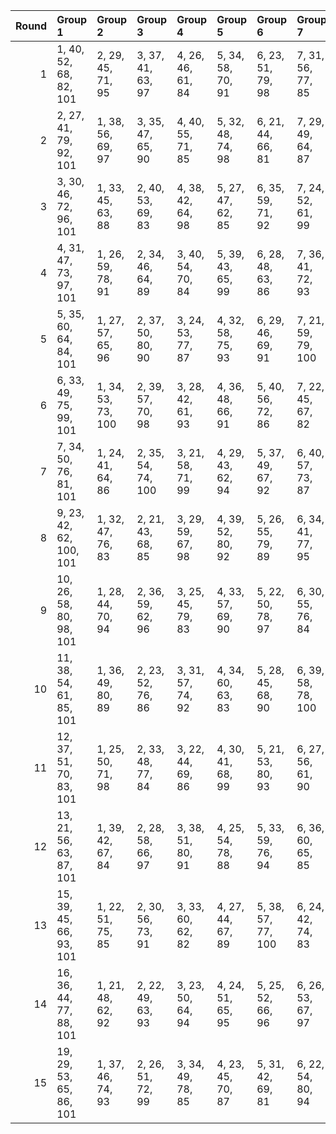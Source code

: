 |   Round | Group 1                 | Group 2            | Group 3            | Group 4           | Group 5           | Group 6            | Group 7            | Group 8           | Group 9            | Group 10           | Group 11            | Group 12            | Group 13           | Group 14           | Group 15            | Group 16            | Group 17            | Group 18            | Group 19            | Group 20            |
|--------:|:------------------------|:-------------------|:-------------------|:------------------|:------------------|:-------------------|:-------------------|:------------------|:-------------------|:-------------------|:--------------------|:--------------------|:-------------------|:-------------------|:--------------------|:--------------------|:--------------------|:--------------------|:--------------------|:--------------------|
|       1 | 1, 40, 52, 68, 82, 101  | 2, 29, 45, 71, 95  | 3, 37, 41, 63, 97  | 4, 26, 46, 61, 84 | 5, 34, 58, 70, 91 | 6, 23, 51, 79, 98  | 7, 31, 56, 77, 85  | 8, 39, 54, 64, 90 | 9, 28, 50, 75, 92  | 10, 36, 47, 74, 86 | 11, 27, 59, 80, 99  | 12, 33, 43, 67, 96  | 13, 22, 48, 65, 83 | 14, 25, 60, 73, 93 | 15, 38, 55, 78, 81  | 16, 30, 49, 69, 100 | 17, 35, 53, 66, 94  | 18, 24, 57, 76, 89  | 19, 32, 44, 62, 87  | 20, 21, 42, 72, 88  |
|       2 | 2, 27, 41, 79, 92, 101  | 1, 38, 56, 69, 97  | 3, 35, 47, 65, 90  | 4, 40, 55, 71, 85 | 5, 32, 48, 74, 98 | 6, 21, 44, 66, 81  | 7, 29, 49, 64, 87  | 8, 37, 42, 73, 94 | 9, 26, 54, 63, 82  | 10, 34, 59, 61, 88 | 11, 23, 57, 67, 93  | 12, 31, 53, 78, 95  | 13, 39, 50, 77, 89 | 14, 30, 43, 80, 83 | 15, 36, 46, 70, 99  | 16, 25, 51, 68, 86  | 17, 28, 60, 76, 96  | 18, 22, 58, 62, 84  | 19, 33, 52, 72, 100 | 20, 24, 45, 75, 91  |
|       3 | 3, 30, 46, 72, 96, 101  | 1, 33, 45, 63, 88  | 2, 40, 53, 69, 83  | 4, 38, 42, 64, 98 | 5, 27, 47, 62, 85 | 6, 35, 59, 71, 92  | 7, 24, 52, 61, 99  | 8, 32, 57, 78, 86 | 9, 21, 55, 65, 91  | 10, 29, 51, 76, 93 | 11, 37, 48, 75, 87  | 12, 28, 41, 80, 81  | 13, 34, 44, 68, 97 | 14, 23, 49, 66, 84 | 15, 26, 60, 74, 94  | 16, 39, 56, 79, 82  | 17, 31, 50, 70, 100 | 18, 36, 54, 67, 95  | 19, 25, 58, 77, 90  | 20, 22, 43, 73, 89  |
|       4 | 4, 31, 47, 73, 97, 101  | 1, 26, 59, 78, 91  | 2, 34, 46, 64, 89  | 3, 40, 54, 70, 84 | 5, 39, 43, 65, 99 | 6, 28, 48, 63, 86  | 7, 36, 41, 72, 93  | 8, 25, 53, 62, 81 | 9, 33, 58, 79, 87  | 10, 22, 56, 66, 92 | 11, 30, 52, 77, 94  | 12, 38, 49, 76, 88  | 13, 29, 42, 80, 82 | 14, 35, 45, 69, 98 | 15, 24, 50, 67, 85  | 16, 27, 60, 75, 95  | 17, 21, 57, 61, 83  | 18, 32, 51, 71, 100 | 19, 37, 55, 68, 96  | 20, 23, 44, 74, 90  |
|       5 | 5, 35, 60, 64, 84, 101  | 1, 27, 57, 65, 96  | 2, 37, 50, 80, 90  | 3, 24, 53, 77, 87 | 4, 32, 58, 75, 93 | 6, 29, 46, 69, 91  | 7, 21, 59, 79, 100 | 8, 26, 44, 76, 85 | 9, 34, 48, 67, 99  | 10, 23, 54, 72, 97 | 11, 40, 43, 78, 92  | 12, 39, 55, 62, 86  | 13, 28, 51, 73, 88 | 14, 36, 56, 71, 94 | 15, 25, 49, 61, 82  | 16, 33, 42, 70, 89  | 17, 22, 47, 68, 95  | 18, 30, 45, 74, 81  | 19, 38, 41, 66, 83  | 20, 31, 52, 63, 98  |
|       6 | 6, 33, 49, 75, 99, 101  | 1, 34, 53, 73, 100 | 2, 39, 57, 70, 98  | 3, 28, 42, 61, 93 | 4, 36, 48, 66, 91 | 5, 40, 56, 72, 86  | 7, 22, 45, 67, 82  | 8, 30, 50, 65, 88 | 9, 38, 43, 74, 95  | 10, 27, 55, 64, 83 | 11, 35, 41, 62, 89  | 12, 24, 58, 68, 94  | 13, 32, 54, 79, 96 | 14, 21, 51, 78, 90 | 15, 31, 44, 80, 84  | 16, 37, 47, 71, 81  | 17, 26, 52, 69, 87  | 18, 29, 60, 77, 97  | 19, 23, 59, 63, 85  | 20, 25, 46, 76, 92  |
|       7 | 7, 34, 50, 76, 81, 101  | 1, 24, 41, 64, 86  | 2, 35, 54, 74, 100 | 3, 21, 58, 71, 99 | 4, 29, 43, 62, 94 | 5, 37, 49, 67, 92  | 6, 40, 57, 73, 87  | 8, 23, 46, 68, 83 | 9, 31, 51, 66, 89  | 10, 39, 44, 75, 96 | 11, 28, 56, 65, 84  | 12, 36, 42, 63, 90  | 13, 25, 59, 69, 95 | 14, 33, 55, 61, 97 | 15, 22, 52, 79, 91  | 16, 32, 45, 80, 85  | 17, 38, 48, 72, 82  | 18, 27, 53, 70, 88  | 19, 30, 60, 78, 98  | 20, 26, 47, 77, 93  |
|       8 | 9, 23, 42, 62, 100, 101 | 1, 32, 47, 76, 83  | 2, 21, 43, 68, 85  | 3, 29, 59, 67, 98 | 4, 39, 52, 80, 92 | 5, 26, 55, 79, 89  | 6, 34, 41, 77, 95  | 7, 37, 60, 66, 86 | 8, 31, 48, 71, 93  | 10, 28, 46, 78, 87 | 11, 36, 50, 69, 82  | 12, 25, 56, 74, 99  | 13, 40, 45, 61, 94 | 14, 22, 57, 64, 88 | 15, 30, 53, 75, 90  | 16, 38, 58, 73, 96  | 17, 27, 51, 63, 84  | 18, 35, 44, 72, 91  | 19, 24, 49, 70, 97  | 20, 33, 54, 65, 81  |
|       9 | 10, 26, 58, 80, 98, 101 | 1, 28, 44, 70, 94  | 2, 36, 59, 62, 96  | 3, 25, 45, 79, 83 | 4, 33, 57, 69, 90 | 5, 22, 50, 78, 97  | 6, 30, 55, 76, 84  | 7, 38, 53, 63, 89 | 8, 27, 49, 74, 91  | 9, 35, 46, 73, 85  | 11, 32, 42, 66, 95  | 12, 21, 47, 64, 82  | 13, 24, 60, 72, 92 | 14, 37, 54, 77, 99 | 15, 29, 48, 68, 100 | 16, 34, 52, 65, 93  | 17, 23, 56, 75, 88  | 18, 31, 43, 61, 86  | 19, 40, 51, 67, 81  | 20, 39, 41, 71, 87  |
|      10 | 11, 38, 54, 61, 85, 101 | 1, 36, 49, 80, 89  | 2, 23, 52, 76, 86  | 3, 31, 57, 74, 92 | 4, 34, 60, 63, 83 | 5, 28, 45, 68, 90  | 6, 39, 58, 78, 100 | 7, 25, 43, 75, 84 | 8, 33, 47, 66, 98  | 9, 22, 53, 71, 96  | 10, 40, 42, 77, 91  | 12, 27, 50, 72, 87  | 13, 35, 55, 70, 93 | 14, 24, 48, 79, 81 | 15, 32, 41, 69, 88  | 16, 21, 46, 67, 94  | 17, 29, 44, 73, 99  | 18, 37, 59, 65, 82  | 19, 26, 56, 64, 95  | 20, 30, 51, 62, 97  |
|      11 | 12, 37, 51, 70, 83, 101 | 1, 25, 50, 71, 98  | 2, 33, 48, 77, 84  | 3, 22, 44, 69, 86 | 4, 30, 41, 68, 99 | 5, 21, 53, 80, 93  | 6, 27, 56, 61, 90  | 7, 35, 42, 78, 96 | 8, 38, 60, 67, 87  | 9, 32, 49, 72, 94  | 10, 24, 43, 63, 100 | 11, 29, 47, 79, 88  | 13, 26, 57, 75, 81 | 14, 40, 46, 62, 95 | 15, 23, 58, 65, 89  | 16, 31, 54, 76, 91  | 17, 39, 59, 74, 97  | 18, 28, 52, 64, 85  | 19, 36, 45, 73, 92  | 20, 34, 55, 66, 82  |
|      12 | 13, 21, 56, 63, 87, 101 | 1, 39, 42, 67, 84  | 2, 28, 58, 66, 97  | 3, 38, 51, 80, 91 | 4, 25, 54, 78, 88 | 5, 33, 59, 76, 94  | 6, 36, 60, 65, 85  | 7, 30, 47, 70, 92 | 8, 22, 41, 61, 100 | 9, 27, 45, 77, 86  | 10, 35, 49, 68, 81  | 11, 24, 55, 73, 98  | 12, 40, 44, 79, 93 | 14, 29, 52, 74, 89 | 15, 37, 57, 72, 95  | 16, 26, 50, 62, 83  | 17, 34, 43, 71, 90  | 18, 23, 48, 69, 96  | 19, 31, 46, 75, 82  | 20, 32, 53, 64, 99  |
|      13 | 15, 39, 45, 66, 93, 101 | 1, 22, 51, 75, 85  | 2, 30, 56, 73, 91  | 3, 33, 60, 62, 82 | 4, 27, 44, 67, 89 | 5, 38, 57, 77, 100 | 6, 24, 42, 74, 83  | 7, 32, 46, 65, 97 | 8, 21, 52, 70, 95  | 9, 40, 41, 76, 90  | 10, 37, 53, 79, 84  | 11, 26, 49, 71, 86  | 12, 34, 54, 69, 92 | 13, 23, 47, 78, 99 | 14, 31, 59, 68, 87  | 16, 28, 43, 72, 98  | 17, 36, 58, 64, 81  | 18, 25, 55, 63, 94  | 19, 35, 48, 80, 88  | 20, 29, 50, 61, 96  |
|      14 | 16, 36, 44, 77, 88, 101 | 1, 21, 48, 62, 92  | 2, 22, 49, 63, 93  | 3, 23, 50, 64, 94 | 4, 24, 51, 65, 95 | 5, 25, 52, 66, 96  | 6, 26, 53, 67, 97  | 7, 27, 54, 68, 98 | 8, 28, 55, 69, 99  | 9, 29, 56, 70, 81  | 10, 30, 57, 71, 82  | 11, 31, 58, 72, 83  | 12, 32, 59, 73, 84 | 13, 33, 41, 74, 85 | 14, 34, 42, 75, 86  | 15, 35, 43, 76, 87  | 17, 37, 45, 78, 89  | 18, 38, 46, 79, 90  | 19, 39, 47, 61, 91  | 20, 40, 60, 80, 100 |
|      15 | 19, 29, 53, 65, 86, 101 | 1, 37, 46, 74, 93  | 2, 26, 51, 72, 99  | 3, 34, 49, 78, 85 | 4, 23, 45, 70, 87 | 5, 31, 42, 69, 81  | 6, 22, 54, 80, 94  | 7, 28, 57, 62, 91 | 8, 36, 43, 79, 97  | 9, 39, 60, 68, 88  | 10, 33, 50, 73, 95  | 11, 25, 44, 64, 100 | 12, 30, 48, 61, 89 | 13, 38, 52, 71, 84 | 14, 27, 58, 76, 82  | 15, 40, 47, 63, 96  | 16, 24, 59, 66, 90  | 17, 32, 55, 77, 92  | 18, 21, 41, 75, 98  | 20, 35, 56, 67, 83  |